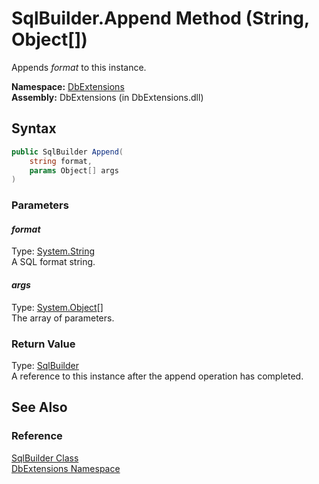 SqlBuilder.Append Method (String, Object[])
===========================================
Appends *format* to this instance.

**Namespace:** [DbExtensions][1]  
**Assembly:** DbExtensions (in DbExtensions.dll)

Syntax
------

```csharp
public SqlBuilder Append(
	string format,
	params Object[] args
)
```

### Parameters

#### *format*
Type: [System.String][2]  
A SQL format string.

#### *args*
Type: [System.Object][3][]  
The array of parameters.

### Return Value
Type: [SqlBuilder][4]  
A reference to this instance after the append operation has completed.

See Also
--------

### Reference
[SqlBuilder Class][4]  
[DbExtensions Namespace][1]  

[1]: ../README.md
[2]: http://msdn.microsoft.com/en-us/library/s1wwdcbf
[3]: http://msdn.microsoft.com/en-us/library/e5kfa45b
[4]: README.md